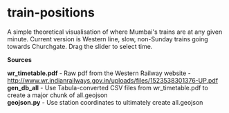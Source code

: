 # train-positions

A simple theoretical visualisation of where Mumbai's trains are at any given minute. Current version is Western line, slow, non-Sunday trains going towards Churchgate. Drag the slider to select time.<br>

**Sources** <br>

**wr_timetable.pdf** - Raw pdf from the Western Railway website - http://www.wr.indianrailways.gov.in/uploads/files/1523538301376-UP.pdf <br>
**gen_db_all** - Use Tabula-converted CSV files from wr_timetable.pdf to create a major chunk of all.geojson <br>
**geojson.py** - Use station coordinates to ultimately create all.geojson
